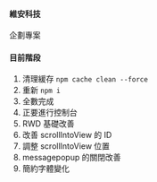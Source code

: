 #### 維安科技

企劃專案

#### 目前階段

1. 清理緩存 `npm cache clean --force`
2. 重新 `npm i`
3. 全數完成
4. 正要進行控制台
5. RWD 基礎改善
6. 改善 scrollIntoView 的 ID
7. 調整 scrollIntoView 位置
8. messagepopup 的關閉改善
9. 簡約字體變化
